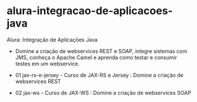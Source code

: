# alura-integracao-de-aplicacoes-java

Alura: Integração de Aplicações Java
- Domine a criação de webservices REST e SOAP, integre sistemas com JMS, conheça o Apache Camel e aprenda como testar e consumir testes em um webservice.

- 01 jax-rs-e-jersey - Curso de JAX-RS e Jersey : Domine a criação de webservices REST
- 02 jax-ws - Curso de JAX-WS : Domine a criação de webservices SOAP
